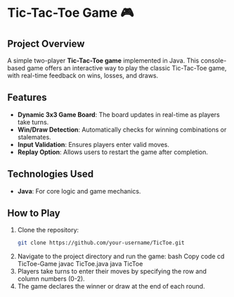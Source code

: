 # Tic-Tac-Toe Game 🎮

## Project Overview
A simple two-player **Tic-Tac-Toe game** implemented in Java. This console-based game offers an interactive way to play the classic Tic-Tac-Toe game, with real-time feedback on wins, losses, and draws.

## Features
- **Dynamic 3x3 Game Board**: The board updates in real-time as players take turns.
- **Win/Draw Detection**: Automatically checks for winning combinations or stalemates.
- **Input Validation**: Ensures players enter valid moves.
- **Replay Option**: Allows users to restart the game after completion.

## Technologies Used
- **Java**: For core logic and game mechanics.

## How to Play
1. Clone the repository:
   ```bash
   git clone https://github.com/your-username/TicToe.git
2. Navigate to the project directory and run the game:
bash
Copy code
cd TicToe-Game
javac TicToe.java
java TicToe
3. Players take turns to enter their moves by specifying the row and column numbers (0-2).
4. The game declares the winner or draw at the end of each round.


